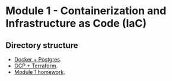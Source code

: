 # Module 1 - Containerization and Infrastructure as Code (IaC)

## Directory structure

* [Docker + Postgres](./1_docker_postgres/).
* [GCP + Terraform](./2_gcp_terraform/).
* [Module 1 homework](./homework/).